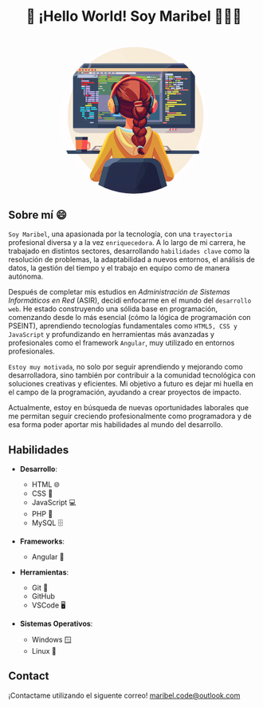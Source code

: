 <h1 style="text-align: center !important;">
    👋 ¡Hello World! Soy Maribel 👩🏻‍💻
<h1>

<div style="
        height: 300px;
        position: relative;
    ">
    <img src="profile_pic.png" alt="Profile Banner"
        style="
            width: auto;
            height: 300px;
            object-fit: contain;
            border-radius: 150px;
            position: absolute;
            left: 50%;
            transform: translateX(-50%);
        ">
</div>

## Sobre mí 😄
```Soy Maribel```, una apasionada por la tecnología, con una ```trayectoria``` profesional diversa y a la vez ```enriquecedora```. A lo largo de mi carrera, he trabajado en distintos sectores, desarrollando ```habilidades clave``` como la resolución de problemas, la adaptabilidad a nuevos entornos, el análisis de datos, la gestión del tiempo y el trabajo en equipo como de manera autónoma.

Después de completar mis estudios en *Administración de Sistemas Informáticos en Red* (ASIR), decidí enfocarme en el mundo del ```desarrollo web```. He estado construyendo una sólida base en programación, comenzando desde lo más esencial (cómo la lógica de programación con PSEINT), aprendiendo tecnologías fundamentales como ```HTML5, CSS y JavaScript``` y profundizando en herramientas más avanzadas y profesionales como el framework ```Angular```, muy utilizado en entornos profesionales.

```Estoy muy motivada```, no solo por seguir aprendiendo y mejorando como desarrolladora, sino también por contribuir a la comunidad tecnológica con soluciones creativas y eficientes. Mi objetivo a futuro es dejar mi huella en el campo de la programación, ayudando a crear proyectos de impacto.

Actualmente, estoy en búsqueda de nuevas oportunidades laborales que me permitan seguir creciendo profesionalmente como programadora y de esa forma poder aportar mis habilidades al mundo del desarrollo.

## Habilidades
- **Desarrollo**: 
  - HTML 🌐
  - CSS 🎨
  - JavaScript 💻
  - PHP 🐘
  - MySQL 🗄️

- **Frameworks**: 
  - Angular 📐
- **Herramientas**:
  - Git 🔧
  - GitHub
  - VSCode 🖥️
- **Sistemas Operativos**:
  - Windows 🪟
  - Linux 🐧
       

## Contact
¡Contactame utilizando el siguente correo! maribel.code@outlook.com